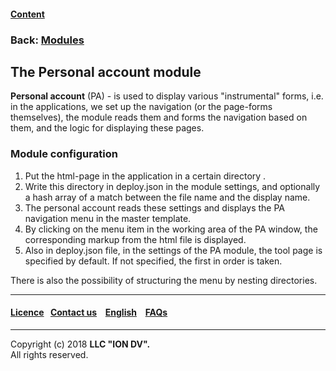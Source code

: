 #### [Content](/docs/en/index.md)

### Back: [Modules](/docs/en/3_modules_description/modules.md)

## The Personal account module

**Personal account** (PA) - is used to display various "instrumental" forms, i.e. in the applications, we set up the navigation (or the page-forms themselves), the module reads them and forms the navigation based on them, and the logic for displaying these pages.

### Module configuration

1. Put the html-page in the application in a certain directory .
2. Write this directory in deploy.json in the module settings, and optionally a hash array of a match between the file name and the display name. 
3. The personal account reads these settings and displays the PA navigation menu in the master template. 
4. By clicking on the menu item in the working area of the PA window, the corresponding markup from the html file is displayed.
5. Also in deploy.json file, in the settings of the PA module, the tool page is specified by default. If not specified, the first in order is taken.

There is also the possibility of structuring the menu by nesting directories.

--------------------------------------------------------------------------  


 #### [Licence](/LICENSE)&ensp;  [Contact us](https://iondv.ru/index.html) &ensp;  [English](/docs/en/3_modules_description/account.md) &ensp; [FAQs](/faqs.md)   <div><img src="https://mc.iondv.com/watch/local/docs/framework" style="position:absolute; left:-9999px;" height=1 width=1 alt="iondv metrics"></div>       



--------------------------------------------------------------------------  

Copyright (c) 2018 **LLC "ION DV".**  
All rights reserved.
